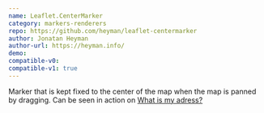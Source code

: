 ```yaml
---
name: Leaflet.CenterMarker
category: markers-renderers
repo: https://github.com/heyman/leaflet-centermarker
author: Jonatan Heyman
author-url: https://heyman.info/
demo: 
compatible-v0:
compatible-v1: true
---
```


Marker that is kept fixed to the center of the map when the map is panned by dragging.			Can be seen in action on <a href="https://whatismyaddress.net/">What is my adress?</a>
